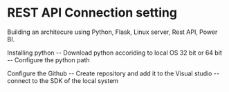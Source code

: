 # REST API Connection setting

Building an architecure using Python, Flask, Linux server, Rest API, Power BI.

Installing python
-- Download python accoriding to local OS 32 bit or 64 bit
-- Configure the python path

Configure the Github 
-- Create repository and add it to the Visual studio
-- connect to the SDK of the local system
